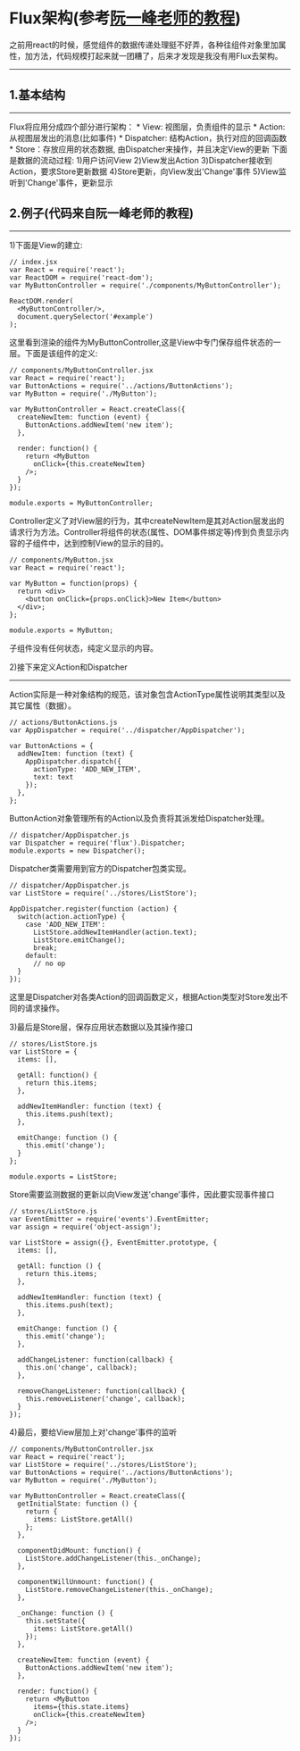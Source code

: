 # Flux架构(参考[阮一峰老师的教程](http://www.ruanyifeng.com/blog/2016/01/flux.html))

之前用react的时候，感觉组件的数据传递处理挺不好弄，各种往组件对象里加属性，加方法，代码规模打起来就一团糟了，后来才发现是我没有用Flux去架构。

***
## 1.基本结构
***
Flux将应用分成四个部分进行架构：
	* View: 视图层，负责组件的显示
	* Action: 从视图层发出的消息(比如事件)
	* Dispatcher: 结构Action，执行对应的回调函数
	* Store：存放应用的状态数据, 由Dispatcher来操作，并且决定View的更新
下面是数据的流动过程:
	1)用户访问View
	2)View发出Action
	3)Dispatcher接收到Action，要求Store更新数据
	4)Store更新，向View发出'Change'事件
	5)View监听到'Change'事件，更新显示

## 2.例子(代码来自阮一峰老师的教程)
***

1)下面是View的建立:
```
// index.jsx
var React = require('react');
var ReactDOM = require('react-dom');
var MyButtonController = require('./components/MyButtonController');

ReactDOM.render(
  <MyButtonController/>,
  document.querySelector('#example')
);
```
这里看到渲染的组件为MyButtonController,这是View中专门保存组件状态的一层。下面是该组件的定义:
```
// components/MyButtonController.jsx
var React = require('react');
var ButtonActions = require('../actions/ButtonActions');
var MyButton = require('./MyButton');

var MyButtonController = React.createClass({
  createNewItem: function (event) {
    ButtonActions.addNewItem('new item');
  },

  render: function() {
    return <MyButton
      onClick={this.createNewItem}
    />;
  }
});

module.exports = MyButtonController;
```
Controller定义了对View层的行为，其中createNewItem是其对Action层发出的请求行为方法。Controller将组件的状态(属性、DOM事件绑定等)传到负责显示内容的子组件中，达到控制View的显示的目的。

```
// components/MyButton.jsx
var React = require('react');

var MyButton = function(props) {
  return <div>
    <button onClick={props.onClick}>New Item</button>
  </div>;
};

module.exports = MyButton;
```
子组件没有任何状态，纯定义显示的内容。

2)接下来定义Action和Dispatcher
***
Action实际是一种对象结构的规范，该对象包含ActionType属性说明其类型以及其它属性（数据）。
```
// actions/ButtonActions.js
var AppDispatcher = require('../dispatcher/AppDispatcher');

var ButtonActions = {
  addNewItem: function (text) {
    AppDispatcher.dispatch({
      actionType: 'ADD_NEW_ITEM',
      text: text
    });
  },
};
```
ButtonAction对象管理所有的Action以及负责将其派发给Dispatcher处理。
```
// dispatcher/AppDispatcher.js
var Dispatcher = require('flux').Dispatcher;
module.exports = new Dispatcher();
```
Dispatcher类需要用到官方的Dispatcher包类实现。
```
// dispatcher/AppDispatcher.js
var ListStore = require('../stores/ListStore');

AppDispatcher.register(function (action) {
  switch(action.actionType) {
    case 'ADD_NEW_ITEM':
      ListStore.addNewItemHandler(action.text);
      ListStore.emitChange();
      break;
    default:
      // no op
  }
});
```
这里是Dispatcher对各类Action的回调函数定义，根据Action类型对Store发出不同的请求操作。

3)最后是Store层，保存应用状态数据以及其操作接口

```
// stores/ListStore.js
var ListStore = {
  items: [],

  getAll: function() {
    return this.items;
  },

  addNewItemHandler: function (text) {
    this.items.push(text);
  },

  emitChange: function () {
    this.emit('change');
  }
};

module.exports = ListStore;
```
Store需要监测数据的更新以向View发送'change'事件，因此要实现事件接口
```
// stores/ListStore.js
var EventEmitter = require('events').EventEmitter;
var assign = require('object-assign');

var ListStore = assign({}, EventEmitter.prototype, {
  items: [],

  getAll: function () {
    return this.items;
  },

  addNewItemHandler: function (text) {
    this.items.push(text);
  },

  emitChange: function () {
    this.emit('change');
  },

  addChangeListener: function(callback) {
    this.on('change', callback);
  },

  removeChangeListener: function(callback) {
    this.removeListener('change', callback);
  }
});
```

4)最后，要给View层加上对'change'事件的监听
```
// components/MyButtonController.jsx
var React = require('react');
var ListStore = require('../stores/ListStore');
var ButtonActions = require('../actions/ButtonActions');
var MyButton = require('./MyButton');

var MyButtonController = React.createClass({
  getInitialState: function () {
    return {
      items: ListStore.getAll()
    };
  },

  componentDidMount: function() {
    ListStore.addChangeListener(this._onChange);
  },

  componentWillUnmount: function() {
    ListStore.removeChangeListener(this._onChange);
  },

  _onChange: function () {
    this.setState({
      items: ListStore.getAll()
    });
  },

  createNewItem: function (event) {
    ButtonActions.addNewItem('new item');
  },

  render: function() {
    return <MyButton
      items={this.state.items}
      onClick={this.createNewItem}
    />;
  }
});
```

